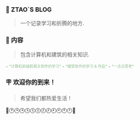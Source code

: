 ### 📖 ZTAO`S BLOG
 > 一个记录学习和折腾的地方.

### 📄 内容
> 包含计算机和建筑的相关知识.
<font color=#8FBC8F size=1.5 face="">
+ *计算机前端和相关软件的学习*
+ *建筑软件的学习 & 作品*
+ *一点点思考*

</font>

### 🪧 欢迎你的到来！
 <!-- <img src="素材/wechat number.jpg" width="126" height="126"/>
  &emsp;
 <img src="素材/微信收款码.jpg" width="126" height="126"/>	 -->


>希望我们都热爱生活！

🌱🕐🕑🕒🕓🕔🕕🕖🕗🕘🕙🕚🕛🌲